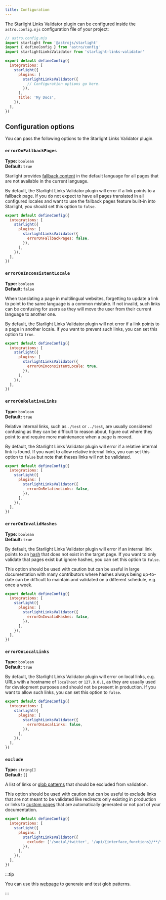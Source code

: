 ```yaml
---
title: Configuration
---
```


The Starlight Links Validator plugin can be configured inside the `astro.config.mjs` configuration file of your project:

```js {11}
// astro.config.mjs
import starlight from '@astrojs/starlight'
import { defineConfig } from 'astro/config'
import starlightLinksValidator from 'starlight-links-validator'

export default defineConfig({
  integrations: [
    starlight({
      plugins: [
        starlightLinksValidator({
          // Configuration options go here.
        }),
      ],
      title: 'My Docs',
    }),
  ],
})
```

## Configuration options

You can pass the following options to the Starlight Links Validator plugin.

### `errorOnFallbackPages`

**Type:** `boolean`  
**Default:** `true`

Starlight provides [fallback content](https://starlight.astro.build/guides/i18n/#fallback-content) in the default language for all pages that are not available in the current language.

By default, the Starlight Links Validator plugin will error if a link points to a fallback page.
If you do not expect to have all pages translated in all configured locales and want to use the fallback pages feature built-in into Starlight, you should set this option to `false`.

```js {6}
export default defineConfig({
  integrations: [
    starlight({
      plugins: [
        starlightLinksValidator({
          errorOnFallbackPages: false,
        }),
      ],
    }),
  ],
})
```

### `errorOnInconsistentLocale`

**Type:** `boolean`  
**Default:** `false`

When translating a page in multilingual websites, forgetting to update a link to point to the same language is a common mistake.
If not invalid, such links can be confusing for users as they will move the user from their current language to another one.

By default, the Starlight Links Validator plugin will not error if a link points to a page in another locale.
If you want to prevent such links, you can set this option to `true`.

```js {6}
export default defineConfig({
  integrations: [
    starlight({
      plugins: [
        starlightLinksValidator({
          errorOnInconsistentLocale: true,
        }),
      ],
    }),
  ],
})
```

### `errorOnRelativeLinks`

**Type:** `boolean`  
**Default:** `true`

Relative internal links, such as `./test` or `../test`, are usually considered confusing as they can be difficult to reason about, figure out where they point to and require more maintenance when a page is moved.

By default, the Starlight Links Validator plugin will error if a relative internal link is found.
If you want to allow relative internal links, you can set this option to `false` but note that theses links will not be validated.

```js {6}
export default defineConfig({
  integrations: [
    starlight({
      plugins: [
        starlightLinksValidator({
          errorOnRelativeLinks: false,
        }),
      ],
    }),
  ],
})
```

### `errorOnInvalidHashes`

**Type:** `boolean`  
**Default:** `true`

By default, the Starlight Links Validator plugin will error if an internal link points to an [hash](https://developer.mozilla.org/en-US/docs/Web/API/URL/hash) that does not exist in the target page.
If you want to only validate that pages exist but ignore hashes, you can set this option to `false`.

This option should be used with caution but can be useful in large documentation with many contributors where hashes always being up-to-date can be difficult to maintain and validated on a different schedule, e.g. once a week.

```js {6}
export default defineConfig({
  integrations: [
    starlight({
      plugins: [
        starlightLinksValidator({
          errorOnInvalidHashes: false,
        }),
      ],
    }),
  ],
})
```

### `errorOnLocalLinks`

**Type:** `boolean`  
**Default:** `true`

By default, the Starlight Links Validator plugin will error on local links, e.g. URLs with a hostname of `localhost` or `127.0.0.1`, as they are usually used for development purposes and should not be present in production.
If you want to allow such links, you can set this option to `false`.

```js {6}
export default defineConfig({
  integrations: [
    starlight({
      plugins: [
        starlightLinksValidator({
          errorOnLocalLinks: false,
        }),
      ],
    }),
  ],
})
```

### `exclude`

**Type:** `string[]`  
**Default:** `[]`

A list of links or [glob patterns](https://github.com/micromatch/picomatch#globbing-features) that should be excluded from validation.

This option should be used with caution but can be useful to exclude links that are not meant to be validated like redirects only existing in production or links to [custom pages](https://starlight.astro.build/guides/pages/#custom-pages) that are automatically generated or not part of your documentation.

```js {6}
export default defineConfig({
  integrations: [
    starlight({
      plugins: [
        starlightLinksValidator({
          exclude: ['/social/twitter', '/api/{interface,functions}/**/*'],
        }),
      ],
    }),
  ],
})
```

:::tip

You can use this [webpage](https://www.digitalocean.com/community/tools/glob) to generate and test glob patterns.

:::
